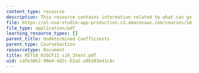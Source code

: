 ```yaml
---
content_type: resource
description: This resource contains information related to what can go wrong.
file: https://ol-ocw-studio-app-production.s3.amazonaws.com/courses/18-03sc-differential-equations-fall-2011/cafe38b290e44d2cb2a2a8b303e41c8c_MIT18_03SCF11_s16_3text.pdf
file_type: application/pdf
learning_resource_types: []
parent_title: Undetermined Coefficients
parent_type: CourseSection
resourcetype: Document
title: MIT18_03SCF11_s16_3text.pdf
uid: cafe38b2-90e4-4d2c-b2a2-a8b303e41c8c
---
```

